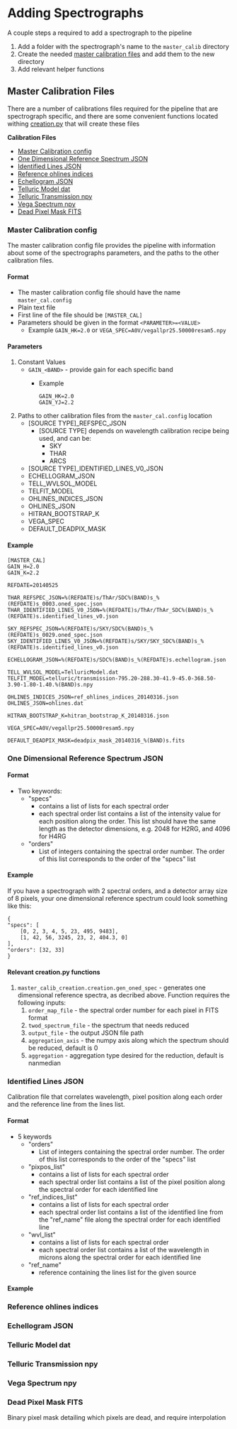 # Adding Spectrographs

A couple steps a required to add a spectrograph to the pipeline

1) Add a folder with the spectrograph's name to the `master_calib` directory 
2) Create the needed [master calibration files](#master-calibration-files) and add them to the new directory
3) Add relevant helper functions

## Master Calibration Files

There are a number of calibrations files required for the pipeline that are spectrograph specific,
and there are some convenient functions located withing [creation.py](./creation.py) that will create these files

**Calibration Files**

* [Master Calibration config](#master-calibration-config)
* [One Dimensional Reference Spectrum JSON](#one-dimensional-reference-spectrum-json)
* [Identified Lines JSON](#identified-lines-json)
* [Reference ohlines indices](#reference-ohlines-indices)
* [Echellogram JSON](#echellogram-json)
* [Telluric Model dat](#telluric-model-dat)
* [Telluric Transmission npy](#telluric-transmission-npy)
* [Vega Spectrum npy](#vega-spectrum-npy)
* [Dead Pixel Mask FITS](#dead-pixel-mask-fits)

### Master Calibration config

The master calibration config file provides the pipeline with information about some of the spectrographs parameters,
and the paths to the other calibration files.

#### Format

* The master calibration config file should have the name `master_cal.config`
* Plain text file
* First line of the file should be `[MASTER_CAL]`
* Parameters should be given in the format `<PARAMETER>=<VALUE>`
  * Example `GAIN_HK=2.0` or `VEGA_SPEC=A0V/vegallpr25.50000resam5.npy`

#### Parameters

1) Constant Values
    * `GAIN_<BAND>` - provide gain for each specific band
      * Example
      
            GAIN_HK=2.0
            GAIN_YJ=2.2
            
2) Paths to other calibration files from the `master_cal.config` location
    * [SOURCE TYPE]_REFSPEC_JSON
        * [SOURCE TYPE] depends on wavelength calibration recipe being used, and can be:
            * SKY
            * THAR
            * ARCS
    * [SOURCE TYPE]_IDENTIFIED_LINES_V0_JSON
    * ECHELLOGRAM_JSON
    * TELL_WVLSOL_MODEL
    * TELFIT_MODEL
    * OHLINES_INDICES_JSON
    * OHLINES_JSON
    * HITRAN_BOOTSTRAP_K
    * VEGA_SPEC
    * DEFAULT_DEADPIX_MASK

#### Example

    [MASTER_CAL]
    GAIN_H=2.0
    GAIN_K=2.2
    
    REFDATE=20140525
    
    THAR_REFSPEC_JSON=%(REFDATE)s/ThAr/SDC%(BAND)s_%(REFDATE)s_0003.oned_spec.json
    THAR_IDENTIFIED_LINES_V0_JSON=%(REFDATE)s/ThAr/ThAr_SDC%(BAND)s_%(REFDATE)s.identified_lines_v0.json
    
    SKY_REFSPEC_JSON=%(REFDATE)s/SKY/SDC%(BAND)s_%(REFDATE)s_0029.oned_spec.json
    SKY_IDENTIFIED_LINES_V0_JSON=%(REFDATE)s/SKY/SKY_SDC%(BAND)s_%(REFDATE)s.identified_lines_v0.json
    
    ECHELLOGRAM_JSON=%(REFDATE)s/SDC%(BAND)s_%(REFDATE)s.echellogram.json
    
    TELL_WVLSOL_MODEL=TelluricModel.dat
    TELFIT_MODEL=telluric/transmission-795.20-288.30-41.9-45.0-368.50-3.90-1.80-1.40.%(BAND)s.npy
    
    OHLINES_INDICES_JSON=ref_ohlines_indices_20140316.json
    OHLINES_JSON=ohlines.dat
    
    HITRAN_BOOTSTRAP_K=hitran_bootstrap_K_20140316.json
    
    VEGA_SPEC=A0V/vegallpr25.50000resam5.npy
    
    DEFAULT_DEADPIX_MASK=deadpix_mask_20140316_%(BAND)s.fits

### One Dimensional Reference Spectrum JSON

#### Format

* Two keywords:
    * "specs"
        * contains a list of lists for each spectral order
        * each spectral order list contains a list of the intensity value for each position along the order. This list should have the same length as the detector dimensions, e.g. 2048 for H2RG, and 4096 for H4RG
    * "orders"
        * List of integers containing the spectral order number. The order of this list corresponds to the order of the "specs" list

#### Example

If you have a spectrograph with 2 spectral orders, and a detector array size of 8 pixels, your one dimensional reference spectrum could look something like this:

    {
    "specs": [
        [0, 2, 3, 4, 5, 23, 495, 9483],
        [1, 42, 56, 3245, 23, 2, 404.3, 0]
    ],
    "orders": [32, 33]
    }

#### Relevant creation.py functions

1) `master_calib_creation.creation.gen_oned_spec` - generates one dimensional reference spectra, as decribed above. Function requires the following inputs:
    1) `order_map_file` - the spectral order number for each pixel in FITS format
    2) `twod_spectrum_file` - the spectrum that needs reduced
    3) `output_file` - the output JSON file path
    4) `aggregation_axis` - the numpy axis along which the spectrum should be reduced, default is 0
    5) `aggregation` - aggregation type desired for the reduction, default is nanmedian

### Identified Lines JSON

Calibration file that correlates wavelength, pixel position along each order and the reference line from the lines list.

#### Format

* 5 keywords
    * "orders"
        * List of integers containing the spectral order number. The order of this list corresponds to the order of the "specs" list
    * "pixpos_list"
        * contains a list of lists for each spectral order
        * each spectral order list contains a list of the pixel position along the spectral order for each identified line
    * "ref_indices_list"
        * contains a list of lists for each spectral order
        * each spectral order list contains a list of the identified line from the "ref_name" file along the spectral order for each identified line
    * "wvl_list"
        * contains a list of lists for each spectral order
        * each spectral order list contains a list of the wavelength in microns along the spectral order for each identified line
    * "ref_name"
        * reference containing the lines list for the given source

#### Example

    

### Reference ohlines indices



### Echellogram JSON

### Telluric Model dat

### Telluric Transmission npy

### Vega Spectrum npy

### Dead Pixel Mask FITS

Binary pixel mask detailing which pixels are dead, and require interpolation
